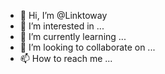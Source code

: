 - 👋 Hi, I’m @Linktoway
- 👀 I’m interested in ...
- 🌱 I’m currently learning ...
- 💞️ I’m looking to collaborate on ...
- 📫 How to reach me ...

<!---
Linktoway/Linktoway is a ✨ special ✨ repository because its `README.md` (this file) appears on your GitHub profile.
You can click the Preview link to take a look at your changes.
--->
